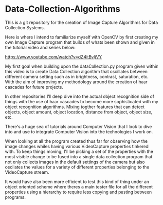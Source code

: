 # Data-Collection-Algorithms
This is a git repository for the creation of Image Capture Algorithms for Data Collection Systems.

Here is where I intend to familiarize myself with OpenCV by first creating my own Image Capture
program that builds of whats been shown and given in the tutorial video and series below:

https://www.youtube.com/watch?v=dZ4itBvIjVY

My first goal when building upon the dataCollection.py program given within this video is to create
Data Collection algorithm that oscillates between different camera setting such as in brightness, 
contrast, saturation, etc. With the aim of improving my methodology around the creation of haar 
cascades for future projects.

In other repositories I'll deep dive into the actual object recognition side of things with the use
of haar cascades to become more sophisticated with my object recognition algorithms. Mixing togther
features that can detect objects, object amount, object location, distance from object, object size,
etc.

There's a huge sea of tutorials around Computer Vision that I look to dive into and use to integrate
Computer Vision into the technologies I work on.

When looking at all the program created thus far for observing how the image changes whiles having
various VideoCapture properties tinkered with. To keep things moving, I'll be picking a set of the
properties with the most visible change to be fused into a single data collection program that not
only collects images in the default settings of the camera but also oscilates the values for a 
variety of different properties belonging to the VideoCapture stream.

It would have also been more efficient to test this kind of thing under an object oriented scheme 
where theres a main tester file for all the different properties using a hierarchy to require less
copying and pasting between programs.
